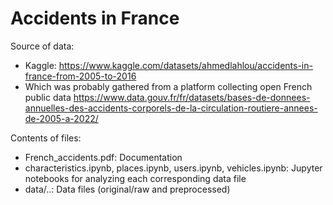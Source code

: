 # Accidents in France

Source of data:

* Kaggle: https://www.kaggle.com/datasets/ahmedlahlou/accidents-in-france-from-2005-to-2016
* Which was probably gathered from a platform collecting open French public data https://www.data.gouv.fr/fr/datasets/bases-de-donnees-annuelles-des-accidents-corporels-de-la-circulation-routiere-annees-de-2005-a-2022/

Contents of files:

* French_accidents.pdf: Documentation
* characteristics.ipynb, places.ipynb, users.ipynb, vehicles.ipynb: Jupyter notebooks for analyzing each corresponding data file
* data/..: Data files (original/raw and preprocessed)